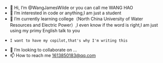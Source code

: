 - 👋 Hi, I’m @WangJamesWilde or you can call me WANG HAO
- 👀 I’m interested in code or anything,I am just a student
- 🌱 I’m currently learning college（North China University of Water Resources and Electric Power）,I even know if the word is right,I am just using my primy English talk to you 
-     I want to have my copilot,that's why I'm writing this
- 💞️ I’m looking to collaborate on ...
- 📫 How to reach me 1613850183@qq.com

<!---
WangJamesWilde/WangJamesWilde is a ✨ special ✨ repository because its `README.md` (this file) appears on your GitHub profile.
You can click the Preview link to take a look at your changes.
--->
